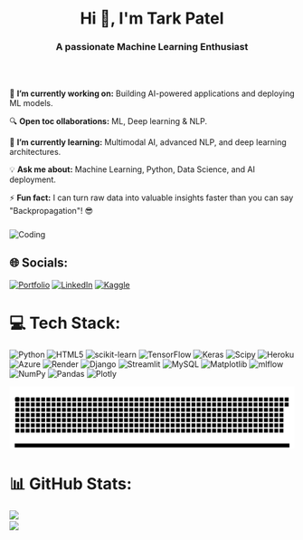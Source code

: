 <h1 align="center">Hi 👋, I'm Tark Patel</h1>
<h3 align="center">A passionate Machine Learning Enthusiast </h3>
<br>  
<br>  

🚀 **I’m currently working on:** Building AI-powered applications and deploying ML models.<br>

🔍 **Open toc ollaborations:** ML, Deep learning & NLP.<br>

🌱 **I’m currently learning:** Multimodal AI, advanced NLP, and deep learning architectures.<br>

💡 **Ask me about:** Machine Learning, Python, Data Science, and AI deployment.<br>

⚡ **Fun fact:** I can turn raw data into valuable insights faster than you can say "Backpropagation"! 😎<br>

###

<img align="center" alt="Coding" width="300" src="https://media.giphy.com/media/zMukICnMEZmSf8zvXd/giphy.gif">

## 🌐 Socials:
[![Portfolio](https://img.shields.io/badge/-Portfolio-FF5733?style=flat-square&logo=google-chrome&logoColor=white)](https://tarkptel.github.io/)
[![LinkedIn](https://img.shields.io/badge/LinkedIn-0A66C2?style=for-the-badge&logo=linkedin&logoColor=white)](https://linkedin.com/in/tark-patel)
[![Kaggle](https://img.shields.io/badge/Kaggle-20BEFF?style=for-the-badge&logo=kaggle&logoColor=white)](https://kaggle.com/tark01)


# 💻 Tech Stack:
![Python](https://img.shields.io/badge/python-3670A0?style=for-the-badge&logo=python&logoColor=ffdd54) ![HTML5](https://img.shields.io/badge/html5-%23E34F26.svg?style=for-the-badge&logo=html5&logoColor=white) ![scikit-learn](https://img.shields.io/badge/scikit--learn-%23F7931E.svg?style=for-the-badge&logo=scikit-learn&logoColor=white) ![TensorFlow](https://img.shields.io/badge/TensorFlow-%23FF6F00.svg?style=for-the-badge&logo=TensorFlow&logoColor=white) ![Keras](https://img.shields.io/badge/Keras-%23D00000.svg?style=for-the-badge&logo=Keras&logoColor=white) ![Scipy](https://img.shields.io/badge/SciPy-%230C55A5.svg?style=for-the-badge&logo=scipy&logoColor=%white) ![Heroku](https://img.shields.io/badge/heroku-%23430098.svg?style=for-the-badge&logo=heroku&logoColor=white) ![Azure](https://img.shields.io/badge/azure-%230072C6.svg?style=for-the-badge&logo=microsoftazure&logoColor=white) ![Render](https://img.shields.io/badge/Render-%46E3B7.svg?style=for-the-badge&logo=render&logoColor=white) ![Django](https://img.shields.io/badge/django-%23092E20.svg?style=for-the-badge&logo=django&logoColor=white) ![Streamlit](https://img.shields.io/badge/Streamlit-%23FE4B4B.svg?style=for-the-badge&logo=streamlit&logoColor=white) ![MySQL](https://img.shields.io/badge/mysql-4479A1.svg?style=for-the-badge&logo=mysql&logoColor=white) ![Matplotlib](https://img.shields.io/badge/Matplotlib-%23ffffff.svg?style=for-the-badge&logo=Matplotlib&logoColor=black) ![mlflow](https://img.shields.io/badge/mlflow-%23d9ead3.svg?style=for-the-badge&logo=numpy&logoColor=blue) ![NumPy](https://img.shields.io/badge/numpy-%23013243.svg?style=for-the-badge&logo=numpy&logoColor=white) ![Pandas](https://img.shields.io/badge/pandas-%23150458.svg?style=for-the-badge&logo=pandas&logoColor=white) ![Plotly](https://img.shields.io/badge/Plotly-%233F4F75.svg?style=for-the-badge&logo=plotly&logoColor=white)

<!-- Snake Game Repo View -->

![](https://github.com/izam-mohammed/izam-mohammed/blob/feature/github-contribution-grid-snake.svg)



# 📊 GitHub Stats:

![](https://nirzak-streak-stats.vercel.app/?user=tarkptel&theme=dark&hide_border=false)<br/>
![](https://github-readme-stats.vercel.app/api/top-langs/?username=tarkptel&theme=dark&hide_border=false&include_all_commits=true&count_private=true&layout=compact)
